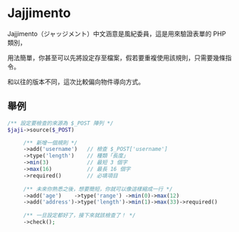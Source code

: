 # Jajjimento

Jajjimento（ジャッジメント）中文涵意是風紀委員，這是用來驗證表單的 PHP 類別，

用法簡單，你甚至可以先將設定存至檔案，假若要重複使用該規則，只需要幾條指令。

和以往的版本不同，這次比較偏向物件導向方式。

## 舉例

```php
/** 設定要檢查的來源為 $_POST 陣列 */
$jaji->source($_POST)

     /** 新增一個規則 */
     ->add('username')   // 檢查 $_POST['username']
     ->type('length')    // 種類「長度」
     ->min(3)            // 最短 3 個字
     ->max(16)           // 最長 16 個字
     ->required()        // 必填項目
     
     /** 未來你熟悉之後，想要簡短，你就可以像這樣縮成一行 */
     ->add('age')    ->type('range') ->min(0)->max(12)
     ->add('address')->type('length')->min(1)->max(33)->required()
     
     /** 一旦設定都好了，接下來就該檢查了！ */
     ->check();
     
     
```
